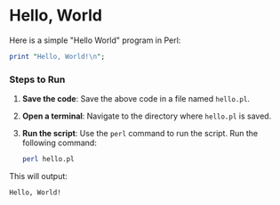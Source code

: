 # Hello, World

Here is a simple "Hello World" program in Perl:

```perl
print "Hello, World!\n";
```

### Steps to Run

1. **Save the code**: Save the above code in a file named `hello.pl`.

2. **Open a terminal**: Navigate to the directory where `hello.pl` is saved.

3. **Run the script**: Use the `perl` command to run the script. Run the following command:
   ```sh
   perl hello.pl
   ```

This will output:
```
Hello, World!
```